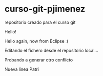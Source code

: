 # curso-git-pjimenez
repositorio creado para el curso git

Hello! 

Hello again, now from Eclipse :)

Editando el fichero desde el repositorio local...

Probando a generar otro conflicto

Nueva linea Patri
